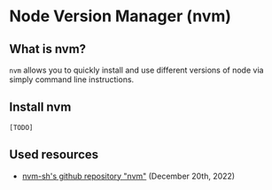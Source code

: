 [description]: <> (Node.js version manager for command line.)
[preservedKeywords]: <> (web, node.js, nvm, js, installation, scripts, script collection)
# Node Version Manager (nvm)
## What is nvm?
`nvm` allows you to quickly install and use different versions of node via simply command line instructions.
## Install nvm
`[TODO]`
## Used resources
- [nvm-sh's github repository "nvm"](https://github.com/nvm-sh/nvm#node-version-manager---) (December 20th, 2022)
